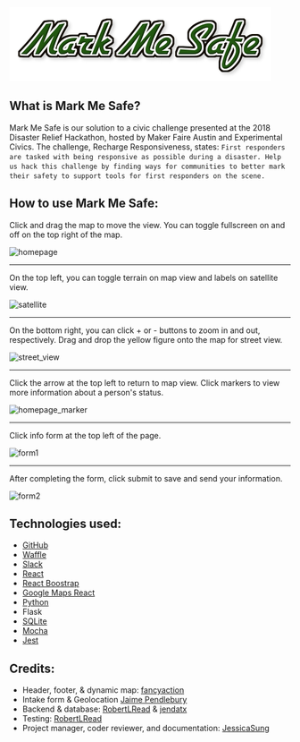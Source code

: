 ![Mark Me Safe](public/images/MarkMeSafe.png)

## What is Mark Me Safe?
Mark Me Safe is our solution to a civic challenge presented at the 2018 Disaster Relief Hackathon, hosted by Maker Faire Austin and Experimental Civics. The challenge, Recharge Responsiveness, states:
```First responders are tasked with being responsive as possible during a disaster. Help us hack this challenge by finding ways for communities to better mark their safety to support tools for first responders on the scene.```

## How to use Mark Me Safe:
Click and drag the map to move the view. You can toggle fullscreen on and off on the top right of the map.

![homepage](public/images/homepage.png)

******

On the top left, you can toggle terrain on map view and labels on satellite view.  

![satellite](public/images/satellite.png)

******

On the bottom right, you can click + or - buttons to zoom in and out, respectively. Drag and drop the yellow figure onto the map for street view.

![street_view](public/images/street_view.png)

******

Click the arrow at the top left to return to map view. Click markers to view more information about a person's status.

![homepage_marker](public/images/homepage_marker.png)

******

Click info form at the top left of the page.

![form1](public/images/form1.png)

******

After completing the form, click submit to save and send your information.

![form2](public/images/form2.png)

## Technologies used:
* [GitHub](https://github.com/)
* [Waffle](https://waffle.io/)
* [Slack](https://slack.com/)
* [React](https://reactjs.org/)
* [React Boostrap](https://react-bootstrap.github.io/)
* [Google Maps React](https://github.com/fullstackreact/google-maps-react)
* [Python](https://www.python.org/)
* Flask
* [SQLite](https://www.sqlite.org/)
* [Mocha](https://mochajs.org/)
* [Jest](https://facebook.github.io/jest/)

## Credits:
* Header, footer, & dynamic map: [fancyaction](https://github.com/fancyaction)
* Intake form & Geolocation [Jaime Pendlebury](https://github.com/eeyorep33)
* Backend & database: [RobertLRead](https://github.com/RobertLRead) & [jendatx](https://github.com/jendatx)
* Testing: [RobertLRead](https://github.com/RobertLRead)
* Project manager, coder reviewer, and documentation: [JessicaSung](https://github.com/JessicaSung)